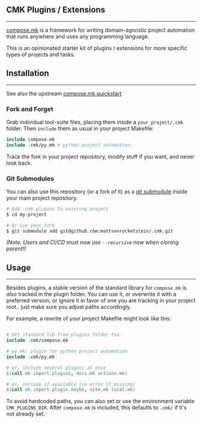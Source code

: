 ## CMK Plugins / Extensions
----------------------------------------

[compose.mk](http://robot-wranglers.github.io/compose.mk) is a framework for writing domain-agnostic project automation that runs anywhere and uses any programming language.

This is an opinionated starter kit of plugins / extensions for more specific types of projects and tasks.

## Installation
----------------------------------------

See also the upstream [compose.mk quickstart](https://robot-wranglers.github.io/compose.mk/quickstart/)

### Fork and Forget

Grab individual tool-suite files, placing them inside a `your_project/.cmk` folder.  Then `include` them as usual in your project Makefile:

```Makefile
include compose.mk
include .cmk/py.mk # python project automation.
```

Track the fork in your project repository, modify stuff if you want, and never look back.

### Git Submodules

You can also use this repository (or a fork of it) as a [git submodule](https://github.blog/open-source/git/working-with-submodules/) inside your main project repository.

```bash
# Add .cmk plugins to existing project
$ cd my-project

# Or use your fork
$ git submodule add git@github.com:mattvonrocketstein/.cmk.git
```

*(Note: Users and CI/CD must now use `--recursive` now when cloning parent!)*

## Usage
----------------------------------------

Besides plugins, a stable version of the standard library for `compose.mk` is *also* tracked in the plugin folder.  You can use it, or overwrite it with a preferred version, or ignore it in favor of one you are tracking in your project root.. just make sure you adjust paths accordingly.  

For example, a rewrite of your project Makefile might look like this:

```Makefile

# Get standard lib from plugins folder too.
include .cmk/compose.mk

# py.mk: plugin for python project automation
include .cmk/py.mk

# or, include several plugins at once
$(call mk.import.plugins, docs.mk actions.mk)

# or, include if available (no error if missing)
$(call mk.import.plugin.maybe, site.mk local.mk)
```

To avoid hardcoded paths, you can also set or use the environment variable `CMK_PLUGINS_DIR`.  After `compose.mk` is included, this defaults to `.cmk/` if it's not already set.